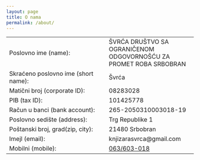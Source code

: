 ```yaml
---
layout: page
title: O nama
permalink: /about/
---
```

<style>
td button {
    display: none; /* Hide button initially */
}

td:hover button {
    display: inline-block; /* Show button when hovering over the cell */
}
</style>
  <script type="module">
	import { Application, Controller } from "https://esm.sh/@hotwired/stimulus"
    window.Stimulus = Application.start()

    Stimulus.register("hello", class extends Controller {
      static targets = [ "name" ]

      connect() {
      console.log("connected")
      this.nameTarget.value ="hello"
      }
    })
  </script>
  <script type="module">
	import { Application, Controller } from "https://esm.sh/@hotwired/stimulus"
    Stimulus.register("clipboard", class extends Controller {
      static targets = ["button", "source"]
      static values = {
        successContent: String,
        successDuration: {
          type: Number,
          default: 2000
        }
      }

      connect() {
        console.log("clipboard connect")
        if (!this.hasButtonTarget) return

        this.originalContent = this.buttonTarget.innerHTML
      }

      copy(event) {
        event.preventDefault()

        const text = this.sourceTarget.innerHTML || this.sourceTarget.value

        navigator.clipboard.writeText(text).then(() => this.copied())
      }

      copied() {
        if (!this.hasButtonTarget) return

        if (this.timeout) {
          clearTimeout(this.timeout)
        }

        this.buttonTarget.innerHTML = this.successContentValue

        this.timeout = setTimeout(() => {
          this.buttonTarget.innerHTML = this.originalContent
        }, this.successDurationValue)
      }
    })
  </script>
<table>
  <tbody>
    <tr>
      <td style="min-width: 250px">Poslovno ime (name):</td>
      <td data-controller="clipboard" data-clipboard-success-content-value="Copied!">
        <span data-clipboard-target="source">ŠVRĆA DRUŠTVO SA OGRANIČENOM ODGOVORNOŠĆU ZA PROMET ROBA SRBOBRAN</span>
        <button type="button" data-action="clipboard#copy" data-clipboard-target="button">Copy</button>
      </td>
    </tr>
    <tr>
      <td>Skraćeno poslovno ime (short name):</td>
      <td data-controller="clipboard" data-clipboard-success-content-value="Copied!">
        <span data-clipboard-target="source">Švrća</span>
        <button type="button" data-action="clipboard#copy" data-clipboard-target="button">Copy</button>
      </td>
    </tr>
    <tr>
      <td>Matični broj (corporate ID):</td>
      <td data-controller="clipboard" data-clipboard-success-content-value="Copied!">
        <span data-clipboard-target="source">08283028</span>
        <button type="button" data-action="clipboard#copy" data-clipboard-target="button">Copy</button>
      </td>
    </tr>
    <tr>
      <td>PIB (tax ID):</td>
      <td data-controller="clipboard" data-clipboard-success-content-value="Copied!">
        <span data-clipboard-target="source">101425778</span>
        <button type="button" data-action="clipboard#copy" data-clipboard-target="button">Copy</button>
      </td>
    </tr>
    <tr>
      <td>Račun u banci (bank account):</td>
      <td data-controller="clipboard" data-clipboard-success-content-value="Copied!">
        <span data-clipboard-target="source">265-2050310003018-19</span>
        <button type="button" data-action="clipboard#copy" data-clipboard-target="button">Copy</button>
      </td>
    </tr>
    <tr>
      <td>Poslovno sedište (address):</td>
      <td data-controller="clipboard" data-clipboard-success-content-value="Copied!">
        <span data-clipboard-target="source">Trg Republike 1</span>
        <button type="button" data-action="clipboard#copy" data-clipboard-target="button">Copy</button>
      </td>
    </tr>
    <tr>
      <td>Poštanski broj, grad(zip, city):</td>
      <td data-controller="clipboard" data-clipboard-success-content-value="Copied!">
        <span data-clipboard-target="source">21480 Srbobran</span>
        <button type="button" data-action="clipboard#copy" data-clipboard-target="button">Copy</button>
      </td>
    </tr>
    <tr>
      <td>Imejl (email):</td>
      <td data-controller="clipboard" data-clipboard-success-content-value="Copied!">
        <span data-clipboard-target="source">knjizarasvrca@gmail.com</span>
        <button type="button" data-action="clipboard#copy" data-clipboard-target="button">Copy</button>
      </td>
    </tr>
    <tr>
      <td>Mobilni (mobile):</td>
      <td data-controller="clipboard" data-clipboard-success-content-value="Copied!">
          <a href="tel:063 603 018">
              <span data-clipboard-target="source">063/603-018</span>
          </a>
        <button type="button" data-action="clipboard#copy" data-clipboard-target="button">Copy</button>
      </td>
    </tr>
  </tbody>
</table>
